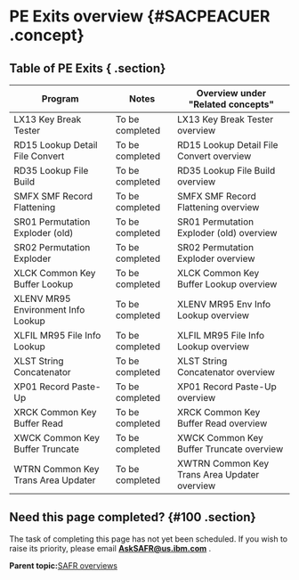 # PE Exits overview {#SACPEACUER .concept}

## Table of PE Exits { .section}

|Program|Notes|Overview under "Related concepts"|
|-------|-----|---------------------------------|
|LX13 Key Break Tester|To be completed|LX13 Key Break Tester overview|
|RD15 Lookup Detail File Convert|To be completed|RD15 Lookup Detail File Convert overview|
|RD35 Lookup File Build|To be completed|RD35 Lookup File Build overview|
|SMFX SMF Record Flattening|To be completed|SMFX SMF Record Flattening overview|
|SR01 Permutation Exploder \(old\)|To be completed|SR01 Permutation Exploder \(old\) overview|
|SR02 Permutation Exploder|To be completed|SR02 Permutation Exploder overview|
|XLCK Common Key Buffer Lookup|To be completed|XLCK Common Key Buffer Lookup overview|
|XLENV MR95 Environment Info Lookup|To be completed|XLENV MR95 Env Info Lookup overview|
|XLFIL MR95 File Info Lookup|To be completed|XLFIL MR95 File Info Lookup overview|
|XLST String Concatenator|To be completed|XLST String Concatenator overview|
|XP01 Record Paste-Up|To be completed|XP01 Record Paste-Up overview|
|XRCK Common Key Buffer Read|To be completed|XRCK Common Key Buffer Read overview|
|XWCK Common Key Buffer Truncate|To be completed|XWCK Common Key Buffer Truncate overview|
|WTRN Common Key Trans Area Updater|To be completed|XWTRN Common Key Trans Area Updater overview|

## Need this page completed? {#100 .section}

The task of completing this page has not yet been scheduled. If you wish to raise its priority, please email **AskSAFR@us.ibm.com** .

**Parent topic:**[SAFR overviews](../html/AAR450Overviews.md)


